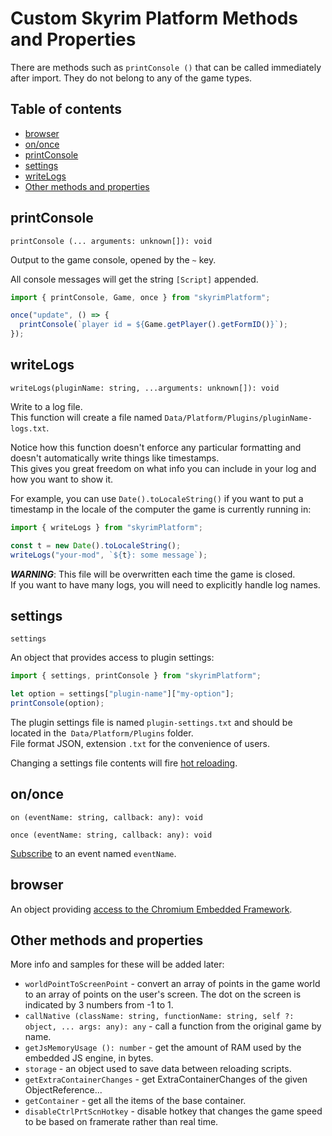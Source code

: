 # Custom Skyrim Platform Methods and Properties

There are methods such as `printConsole ()` that can be called immediately after import. They do not belong to any of the game types.

## Table of contents

  - [browser](#browser)
  - [on/once](#ononce)
  - [printConsole](#printconsole)
  - [settings](#settings)
  - [writeLogs](#writelogs)
  - [Other methods and properties](#other-methods-and-properties)


## printConsole

  `printConsole (... arguments: unknown[]): void`

Output to the game console, opened by the `~` key.

All console messages will get the string `[Script]` appended.

  ```typescript
  import { printConsole, Game, once } from "skyrimPlatform";

  once("update", () => {
    printConsole(`player id = ${Game.getPlayer().getFormID()}`);
  });
  ```

## writeLogs

  `writeLogs(pluginName: string, ...arguments: unknown[]): void`

Write to a log file.\
This function will create a file named `Data/Platform/Plugins/pluginName-logs.txt`.

Notice how this function doesn't enforce any particular formatting and doesn't automatically write things like timestamps.\
This gives you great freedom on what info you can include in your log and how you want to show it.

For example, you can use `Date().toLocaleString()` if you want to put a timestamp in the locale of the computer the game is currently running in:

```typescript
import { writeLogs } from "skyrimPlatform";

const t = new Date().toLocaleString();
writeLogs("your-mod", `${t}: some message`);
```

***WARNING***: This file will be overwritten each time the game is closed.\
If you want to have many logs, you will need to explicitly handle log names.

## settings

`settings`

An object that provides access to plugin settings:

```typescript
import { settings, printConsole } from "skyrimPlatform";

let option = settings["plugin-name"]["my-option"];
printConsole(option);
```

The plugin settings file is named `plugin-settings.txt` and should be located in the` Data/Platform/Plugins` folder.\
File format JSON, extension `.txt` for the convenience of users.

Changing a settings file contents will fire [hot reloading][Features].

## on/once
  `on (eventName: string, callback: any): void`

  `once (eventName: string, callback: any): void`

[Subscribe][NewEvents] to an event named `eventName`.

## browser

An object providing [access to the Chromium Embedded Framework][Browser].

## Other methods and properties

More info and samples for these will be added later:

- `worldPointToScreenPoint` - convert an array of points in the game world to an array of points on the user's screen. The dot on the screen is indicated by 3 numbers from -1 to 1.
- `callNative (className: string, functionName: string, self ?: object, ... args: any): any` - call a function from the original game by name.
- `getJsMemoryUsage (): number` - get the amount of RAM used by the embedded JS engine, in bytes.
- `storage` - an object used to save data between reloading scripts.
- `getExtraContainerChanges` - get ExtraContainerChanges of the given ObjectReference...
- `getContainer` - get all the items of the base container.
- `disableCtrlPrtScnHotkey` - disable hotkey that changes the game speed to be based on framerate rather than real time.

[NewEvents]: new_events.md
[Browser]: browser.md
[Features]: features.md
